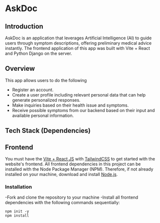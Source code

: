# AskDoc

## Introduction

AskDoc is an application that leverages Artificial Intelligence (AI) to
guide users through symptom descriptions, offering preliminary
medical advice instantly. The frontend application of this app was built with Vite + React and Python Django on the server.

## Overview

This app allows users to do the following

- Register an account.
- Create a user profile including relevant personal data that can help generate personalized responses.
- Make inquiries based on their health issue and symptoms.
- Receive possible symptoms from our backend based on their input and available personal information.

## Tech Stack (Dependencies)

## Frontend

You must have the [Vite + React JS](https://vitejs.dev/guide/) with [TailwindCSS](https://tailwindcss.com/) to get started with the website's frontend. All frontend dependencies in this project can be installed with the Node Package Manager (NPM). Therefore, if not already installed on your machine, download and install [Node.js](https://nodejs.org/en/download/).

### Installation

-Fork and clone the repository to your machine
-Install all frontend dependencies with the following commands sequentially:

```
npm init -y
npm install
```
